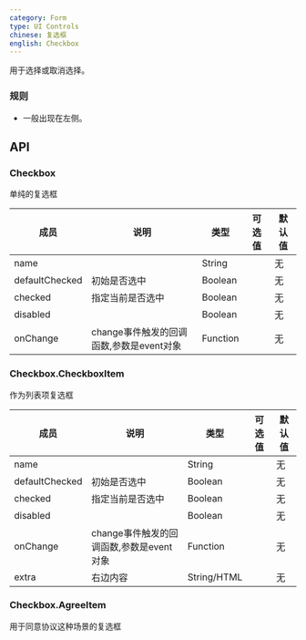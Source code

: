 ```yaml
---
category: Form
type: UI Controls
chinese: 复选框
english: Checkbox
---
```



用于选择或取消选择。


### 规则
- 一般出现在左侧。


## API

### Checkbox

单纯的复选框

| 成员             | 说明           | 类型       |  可选值        | 默认值       |
|---------------- |----------------|----------|----------|--------------
| name            |      | String |   | 无  |
| defaultChecked  |  初始是否选中  | Boolean |   | 无  |
| checked         |   指定当前是否选中   | Boolean |   | 无  |
| disabled        |         | Boolean | |  无  |
| onChange        | change事件触发的回调函数,参数是event对象 | Function | |   无  |

### Checkbox.CheckboxItem

作为列表项复选框

| 成员             | 说明           | 类型       |  可选值        | 默认值       |
|---------------- |----------------|----------|----------|--------------
| name            |      | String |   | 无  |
| defaultChecked  |  初始是否选中  | Boolean |   | 无  |
| checked         |   指定当前是否选中   | Boolean |   | 无  |
| disabled        |         | Boolean | |  无  |
| onChange        | change事件触发的回调函数,参数是event对象 | Function | |   无  |
| extra           | 右边内容        | String/HTML | |  无  |

### Checkbox.AgreeItem

用于同意协议这种场景的复选框
